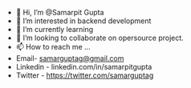 - 👋 Hi, I’m @Samarpit Gupta
- 👀 I’m interested in backend development
- 🌱 I’m currently learning 
- 💞️ I’m looking to collaborate on opersource project.
- 📫 How to reach me ...
- Email- samarguptag@gmail.com
- Linkedin - linkedin.com/in/samarpitgupta
- Twitter - https://twitter.com/samarguptag

<!---
Samarpitgupta/Samarpitgupta is a ✨ special ✨ repository because its `README.md` (this file) appears on your GitHub profile.
You can click the Preview link to take a look at your changes.
--->
